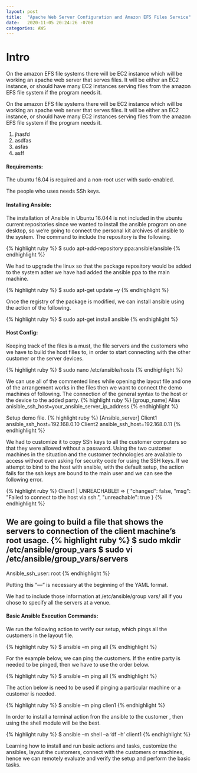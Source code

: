 ```yaml
---
layout: post
title:  "Apache Web Server Configuration and Amazon EFS Files Service"
date:   2020-11-05 20:24:26 -0700
categories: AWS
---
```


<h1><b>Intro</b></h1>
On the amazon EFS file systems there will be EC2 instance which will be working an apache web server that serves files. It will be either an EC2 instance, or should have many EC2 instances serving files from the amazon EFS file system if the program needs it. 

On the amazon EFS file systems there will be EC2 instance which will be working an apache web server that serves files. It will be either an EC2 instance, or should have many EC2 instances serving files from the amazon EFS file system if the program needs it.

1. jhasfd
2. asdfas
3. asfas
4. asff


<h4><b>Requirements:</b></h4>
The ubuntu 16.04 is required and a non-root user with sudo-enabled.

The people who uses needs SSh keys.

<h4><b>Installing Ansible:</b></h4>
The installation of Ansible in Ubuntu 16.044 is not included in the ubuntu current repositories since we wanted to install the ansible program on one desktop, so we’re going to connect the personal kit archives of ansible to the system.
The command to include the repository is the following.

{% highlight ruby %}
$ sudo apt-add-repository ppa:ansible/ansible
{% endhighlight %}

We had to upgrade the linux so that the package repository would be added to the system adter we have had added the ansible ppa to the main machine.

{% highlight ruby %}
$ sudo apt-get update –y
{% endhighlight %}

Once the registry of the package is modified, we can install ansible using the action of the following.

{% highlight ruby %}
$ sudo apt-get install ansible
{% endhighlight %}

<h4><b>Host Config:</b></h4>
Keeping track of the files is a must, the file servers and the customers who we have to build the host filles to, in order to start connecting with the other customer or the server devices.

{% highlight ruby %}
$ sudo nano /etc/ansible/hosts
{% endhighlight %}

We can use all of the commented lines while opening the layout file and one of the arrangement works in the files then we want to connect the demo machines of following.
The connection of the general syntax to the host or the device to the added party.
{% highlight ruby %}
[group_name]
Alias anisible_ssh_host=your_ansible_server_ip_address
{% endhighlight %}

Setup demo file. 
{% highlight ruby %}
[Ansible_server]
Client1 ansible_ssh_host=192.168.0.10
Client2 ansible_ssh_host=192.168.0.11
{% endhighlight %}

We had to customize it to copy SSh keys to all the customer computers so that they were allowed without a password. 
Using the two customer machines in the situation and the customer technologies are available to access without even asking for security code for using the SSH keys. 
If we attempt to bind to the host with ansible, with the default setup, the action fails for the ssh keys are bound to the main user and we can see the following error.

{% highlight ruby %}
Client1 | UNREACHABLE! => {
   "changed": false,
   "msg": "Failed to connect to the host via ssh.",
   "unreachable": true
}
{% endhighlight %}

We are going to build a file that shows the servers to connection of the client machine’s root usage. 
{% highlight ruby %}
$ sudo mkdir /etc/ansible/group_vars
$ sudo vi /etc/ansible/group_vars/servers
---
Ansible_ssh_user: root
{% endhighlight %}

Putting this “—“ is necessary at the beginning of the YAML format. 

We had to include those information at /etc/ansible/group vars/ all if you chose to specify all the servers at a venue.

<h4><b>Basic Ansible Execution Commands:</b></h4>
We run the following action to verify our setup, which pings all the customers in the layout file.

{% highlight ruby %}
$ ansible –m ping all
{% endhighlight %}

For the example below, we can ping the customers.
If the entire party is needed to be pinged, then we have to use the order below.

{% highlight ruby %}
$ ansible –m ping all
{% endhighlight %}

The action below is need to be used if pinging a particular machine or a customer is needed.

{% highlight ruby %}
$ ansible –m ping clien1
{% endhighlight %}

In order to install a terminal action fron the ansible to the customer , then using the shell module will be the best.

{% highlight ruby %}
$ ansible –m shell –a ‘df –h’ client1
{% endhighlight %}

Learning how to install and run basic actions and tasks, customize the ansibles, layout the customers, connect with the customers or machines, hence we can remotely evaluate and verify the setup and perform the basic tasks.
